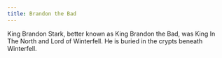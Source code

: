 ```yaml
---
title: Brandon the Bad
---
```


King Brandon Stark, better known as King Brandon the Bad, was King In The North and Lord of Winterfell. He is buried in the crypts beneath Winterfell.


